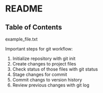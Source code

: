 # README #
## Table of Contents
example_file.txt

Important steps for git workflow:

1. Initialize repository with git init
2. Create changes to project files
3. Check status of those files with git status
4. Stage changes for commit
5. Commit changs to version history
6. Review previous changes with git log